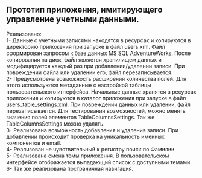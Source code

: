 ## Прототип приложения, имитирующего управление учетными данными.
Реализовано:</br>
1-	Данные с учетными записями находятся в ресурсах и копируются в директорию приложения при запуске в файл users.xml. Файл сформирован запросом к базе данных MS SQL AdventureWorks. После копирования на диск, файл является хранилищем данных и модифицируется каждый раз при добавлении/удалении записи. При повреждении файла или удалении его, файл перезаписывается.</br>
2-	 Предусмотрена возможность расширения количества полей. Для этого используются метаданные с настройкой таблицы пользовательского интерфейса. Начальные данные хранятся в ресурсах приложения и копируются в каталог приложения при запуске в файл users_table_settings.xml. При повреждении данных или удалении, файл перезаписывается. Для тестирования возможностей, можно менять значения полей элементов TableColumnsSettings. Так же TableColumnsSettings можно удалять.</br>
3-	Реализована возможность добавления и удаления записи. При добавлении происходит проверка на уникальность именных компонентов и email.</br>
4-	Реализован не чувствительный к регистру поиск по Фамилии.</br>
5-	Реализована смена темы приложения. В пользовательском интерфейсе отображается выпадающий список с доступными темами.</br>
6-	Так же реализована постраничная навигация.</br>
